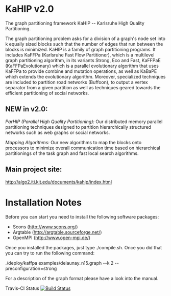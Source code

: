 KaHIP v2.0 
=====

The graph partitioning framework KaHIP -- Karlsruhe High Quality Partitioning.

The graph partitioning problem asks for a division of a graph's node set into k equally sized blocks such that the number of edges that run between the blocks is minimized. KaHIP is a family of graph partitioning programs. It includes KaFFPa (Karlsruhe Fast Flow Partitioner), which is a multilevel graph partitioning algorithm, in its variants Strong, Eco and Fast, KaFFPaE (KaFFPaEvolutionary) which is a parallel evolutionary algorithm that uses KaFFPa to provide combine and mutation operations, as well as KaBaPE which extends the evolutionary algorithm. Moreover, specialized techniques are included to partition road networks (Buffoon), to output a vertex separator from a given partition as well as techniques geared towards the efficient partitioning of social networks.

## NEW in v2.0: 


*ParHIP (Parallel High Quality Partitioning):* Our distributed memory parallel partitioning techniques designed to partition hierarchically structured networks such as web graphs or social networks.

*Mapping Algorithms:* Our new algorithms to map the blocks onto processors to minimize overall communication time based on hierarchical partitionings of the task graph and fast local search algorithms.


## Main project site:
http://algo2.iti.kit.edu/documents/kahip/index.html

Installation Notes
=====

Before you can start you need to install the following software packages:

- Scons (http://www.scons.org/)
- Argtable (http://argtable.sourceforge.net/)
- OpenMPI (http://www.open-mpi.de/)

Once you installed the packages, just type ./compile.sh. Once you did that you can try to run the following command:

./deploy/kaffpa examples/delaunay_n15.graph --k 2 --preconfiguration=strong

For a description of the graph format please have a look into the manual.

Travis-CI Status [![Build Status](https://travis-ci.org/schulzchristian/KaHIP.svg?branch=master)](https://travis-ci.org/schulzchristian/KaHIP)
